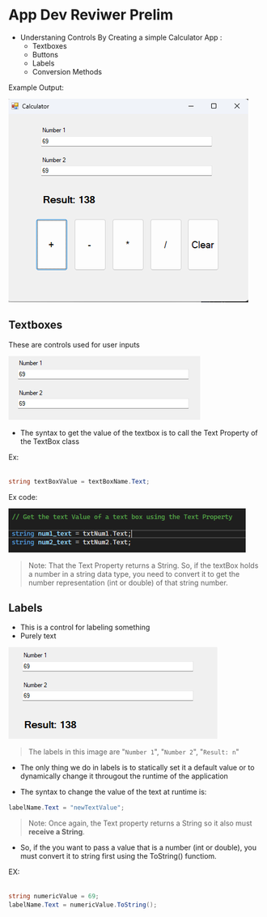 # App Dev Reviwer Prelim

* Understaning Controls By Creating a simple Calculator App :
  * Textboxes 
  * Buttons 
  * Labels
  * Conversion Methods

Example Output:

![Calculator](image1.png)

## Textboxes

These are controls used for user inputs

![Textboxes](image2.png)


* The syntax to get the value of the textbox is to call the Text Property of the TextBox class

Ex:
``` c#

string textBoxValue = textBoxName.Text;

```

Ex code:

![textProperty](textProperty.png)

> Note: That the Text Property returns a String. So, if the textBox holds a number in a string data type, you need to convert it to get the number representation (int or double) of that string number.


## Labels

* This is a control for labeling something
* Purely text

![label](image3.png)

> The labels in this image are "`Number 1`", "`Number 2`", "`Result: n`" 

* The only thing we do in labels is to statically set it a default value or to dynamically change it througout the runtime of the application

- The syntax to change the value of the text at runtime is:
``` c#
labelName.Text = "newTextValue";
```

> Note: Once again, the Text property returns a String so it also must **receive a String**.

- So, if the you want to pass a value that is a number (int or double), you must convert it to string first using the ToString() functiom.

EX:

``` c#

string numericValue = 69;
labelName.Text = numericValue.ToString();

```




